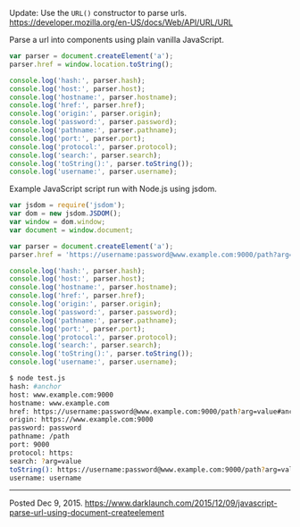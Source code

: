 Update: Use the `URL()` constructor to parse urls.
https://developer.mozilla.org/en-US/docs/Web/API/URL/URL

Parse a url into components using plain vanilla JavaScript.

```javascript
var parser = document.createElement('a');
parser.href = window.location.toString();

console.log('hash:', parser.hash);
console.log('host:', parser.host);
console.log('hostname:', parser.hostname);
console.log('href:', parser.href);
console.log('origin:', parser.origin);
console.log('password:', parser.password);
console.log('pathname:', parser.pathname);
console.log('port:', parser.port);
console.log('protocol:', parser.protocol);
console.log('search:', parser.search);
console.log('toString():', parser.toString());
console.log('username:', parser.username);
```

Example JavaScript script run with Node.js using jsdom.
```javascript
var jsdom = require('jsdom');
var dom = new jsdom.JSDOM();
var window = dom.window;
var document = window.document;

var parser = document.createElement('a');
parser.href = 'https://username:password@www.example.com:9000/path?arg=value#anchor';

console.log('hash:', parser.hash);
console.log('host:', parser.host);
console.log('hostname:', parser.hostname);
console.log('href:', parser.href);
console.log('origin:', parser.origin);
console.log('password:', parser.password);
console.log('pathname:', parser.pathname);
console.log('port:', parser.port);
console.log('protocol:', parser.protocol);
console.log('search:', parser.search);
console.log('toString():', parser.toString());
console.log('username:', parser.username);
```

```bash
$ node test.js 
hash: #anchor
host: www.example.com:9000
hostname: www.example.com
href: https://username:password@www.example.com:9000/path?arg=value#anchor
origin: https://www.example.com:9000
password: password
pathname: /path
port: 9000
protocol: https:
search: ?arg=value
toString(): https://username:password@www.example.com:9000/path?arg=value#anchor
username: username
```

---

Posted Dec 9, 2015.
https://www.darklaunch.com/2015/12/09/javascript-parse-url-using-document-createelement